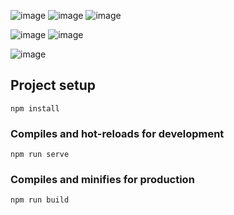 ![image](https://user-images.githubusercontent.com/29683040/124354296-45438e80-dc03-11eb-9863-4434d0019148.png)
![image](https://user-images.githubusercontent.com/29683040/124354299-470d5200-dc03-11eb-82bc-b1bbda905fde.png)
![image](https://user-images.githubusercontent.com/29683040/124354302-496fac00-dc03-11eb-90e2-d51085f8ae7e.png)


![image](https://user-images.githubusercontent.com/29683040/124354312-5096ba00-dc03-11eb-9f86-f4741527938d.png)
![image](https://user-images.githubusercontent.com/29683040/124354305-4d033300-dc03-11eb-82b3-6c8e16763ab7.png)


![image](https://user-images.githubusercontent.com/29683040/124354314-52f91400-dc03-11eb-85f9-8c3fc40d676b.png)

## Project setup
```
npm install
```

### Compiles and hot-reloads for development
```
npm run serve
```

### Compiles and minifies for production
```
npm run build
```
